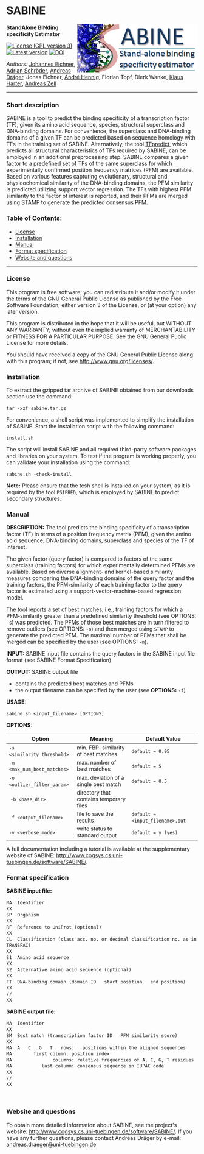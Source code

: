 # SABINE
<img align="right" src="src/resources/img/sabine_logo.png"/>

**StandAlone BINding specificity Estimator**

[![License (GPL version 3)](https://img.shields.io/badge/license-GPLv3.0-blue.svg?style=plastic)](http://opensource.org/licenses/GPL-3.0)
[![Latest version](https://img.shields.io/badge/Latest_version-1.2-brightgreen.svg?style=plastic)](https://github.com/draeger-lab/SABINE/releases/)
[![DOI](http://img.shields.io/badge/DOI-10.1371%20%2F%20journal.pone.0082238-blue.svg?style=plastic)](http://dx.doi.org/10.1371%2Fjournal.pone.0082238)

*Authors:* [Johannes Eichner](), [Adrian Schröder](http://www.cogsys.cs.uni-tuebingen.de/mitarb/schroeder/), [Andreas Dräger](https://github.com/draeger/), Jonas Eichner, [André Hennig](https://github.com/AndreHennig), Florian Topf, Dierk Wanke, [Klaus Harter](http://www.zmbp.uni-tuebingen.de/plant-physiol/research-groups/harter.html), [Andreas Zell](https://github.com/ZellTuebingen)

____________________________________________________________________________________________________________________________  

### Short description
SABINE is a tool to predict the binding specificity of a transcription factor (TF), given its amino acid sequence, species, structural superclass and DNA-binding domains. For convenience, the superclass and DNA-binding domains of a given TF can be predicted based on sequence homology with TFs in the training set of SABINE. Alternatively, the tool [TFpredict](https://github.com/draeger-lab/TFpredict), which predicts all structural characteristics of TFs required by SABINE, can be employed in an additional preprocessing step. SABINE compares a given factor to a predefined set of TFs of the same superclass for which experimentally confirmed position frequency matrices (PFM) are available. Based on various features capturing evolutionary, structural and physicochemical similarity of the DNA-binding domains, the PFM similarity is predicted utilizing support vector regression. The TFs with highest PFM similarity to the factor of interest is reported, and their PFMs are merged using STAMP to generate the predicted consensus PFM.

### Table of Contents:
  - [License](#license)
  - [Installation](#installation)
  - [Manual](#manual)
  - [Format specification](#format-specification)
  - [Website and questions](#website-and-questions)
____________________________________________________________________________________________________________________________  


### License

This program is free software; you can redistribute it and/or modify it under the terms of the GNU General Public License as published by the Free Software Foundation; either version 3 of the License, or (at your option) any later version.

This program is distributed in the hope that it will be useful, but WITHOUT ANY WARRANTY; without even the implied warranty of MERCHANTABILITY or FITNESS FOR A PARTICULAR PURPOSE. See the GNU General Public License for more details.

You should have received a copy of the GNU General Public License along with this program; if not, see <http://www.gnu.org/licenses/>.

### Installation

To extract the gzipped tar archive of SABINE obtained from our downloads section use the command:

    tar -xzf sabine.tar.gz

For convenience, a shell script was implemented to simplify the installation of SABINE. Start the installation script with the following command:

    install.sh

The script will install SABINE and all required third-party software packages and libraries on your system. To test if the program is working properly, you can validate your installation using the command:

    sabine.sh -check-install

  
**Note:** Please ensure that the tcsh shell is installed on your system, as it is required by the tool `PSIPRED`, which is employed by SABINE to predict secondary structures. 

### Manual

**DESCRIPTION:**
The tool predicts the binding specificity of a transcription factor (TF) in terms of a position frequency matrix (PFM), given the amino acid sequence, DNA-binding domains, superclass and species of the TF of interest.
              
The given factor (query factor) is compared to factors of the same superclass (training factors) for which experimentally determined PFMs are available. Based on diverse alignment- and kernel-based similarity measures comparing the DNA-binding domains of the query factor and the training factors, the PFM-similarity of each training factor to the query factor is estimated using a support-vector-machine-based regression model. 
              
The tool reports a set of best matches, i.e., training factors for which a PFM-similarity greater than a predefined similarity threshold (see OPTIONS: `-s`) was predicted. The PFMs of those best matches are in turn filtered to remove outliers (see OPTIONS: `-o`) and then merged using `STAMP` to generate the predicted PFM. The maximal number of PFMs that shall be merged can be specified by the user (see OPTIONS: `-m`). 

**INPUT:**    SABINE input file contains the query factors in the SABINE input file format (see SABINE Format Specification)

**OUTPUT:**   SABINE output file
* contains the predicted best matches and PFMs
* the output filename can be specified by the user (see **OPTIONS:** `-f`)

**USAGE:**

    sabine.sh <input_filename> [OPTIONS]

**OPTIONS:**

| Option                     | Meaning                                  | Default Value                    |
|----------------------------|------------------------------------------|----------------------------------|
|`-s <similarity_threshold>` | min. FBP-similarity of best matches      | `default = 0.95`                 |
|`-m <max_num_best_matches>` | max. number of best matches              | `default = 5`                    |
|`-o <outlier_filter_param>` | max. deviation of a single best match    | `default = 0.5`                  |
| `-b <base_dir>`            | directory that contains temporary files  |                                  |
|`-f <output_filename>`      | file to save the results                 | `default = <input_filename>.out` |
|`-v <verbose_mode>`         | write status to standard output          | `default = y (yes)`              |

A full documentation including a tutorial is available at the supplementary website of SABINE: http://www.cogsys.cs.uni-tuebingen.de/software/SABINE/.

### Format specification

**SABINE input file:**
```
NA  Identifier
XX
SP  Organism
XX
RF  Reference to UniProt (optional)
XX
CL  Classification (class acc. no. or decimal classification no. as in TRANSFAC)
XX
S1  Amino acid sequence
XX
S2  Alternative amino acid sequence (optional)
XX
FT  DNA-binding domain (domain ID   start position   end position)
XX
//
XX
```

**SABINE output file:**
```
NA  Identifier
XX
BM  Best match (transcription factor ID   PFM similarity score) 
XX
MA  A   C   G   T   rows:	positions within the aligned sequences
MA		  first column: position index
MA               columns: relative frequencies of A, C, G, T residues
MA           last column: consensus sequence in IUPAC code
XX
//
XX
```
  
### Website and questions

To obtain more detailed information about SABINE, see the project's website:
http://www.cogsys.cs.uni-tuebingen.de/software/SABINE/.
If you have any further questions, please contact Andreas Dräger by e-mail: andreas.draeger@uni-tuebingen.de
